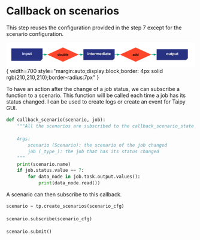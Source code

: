 # Callback on scenarios

This step reuses the configuration provided in the step 7 except for the scenario configuration.

![](config_09.svg){ width=700 style="margin:auto;display:block;border: 4px solid rgb(210,210,210);border-radius:7px" }

To have an action after the change of a job status, we can subscribe a function to a scenario. This function will be called each time a job has its status changed. I can be used to create logs or create an event for Taipy GUI.

```python
def callback_scenario(scenario, job):
    """All the scenarios are subscribed to the callback_scenario_state function. It means whenever a job is done, it is called.

    Args:
        scenario (Scenario): the scenario of the job changed
        job (_type_): the job that has its status changed
    """
    print(scenario.name)
    if job.status.value == 7:
        for data_node in job.task.output.values():
            print(data_node.read())

```

A scenario can then subscribe to this callback.

```python
scenario = tp.create_scenarios(scenario_cfg)

scenario.subscribe(scenario_cfg)

scenario.submit()
```
